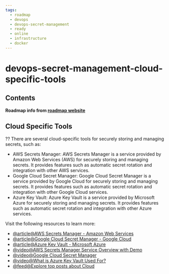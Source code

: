 ```yaml
---
tags:
  - roadmap
  - devops
  - devops-secret-management
  - ready
  - online
  - infrastructure
  - docker
---
```


# devops-secret-management-cloud-specific-tools

## Contents

__Roadmap info from [roadmap website](https://roadmap.sh/devops/cloud-specific-tools@yQ4d2uiROZYr950cjYnQE)__

## Cloud Specific Tools
??
There are several cloud-specific tools for securely storing and managing secrets, such as:

* AWS Secrets Manager: AWS Secrets Manager is a service provided by Amazon Web Services (AWS) for securely storing and managing secrets. It provides features such as automatic secret rotation and integration with other AWS services.
* Google Cloud Secret Manager: Google Cloud Secret Manager is a service provided by Google Cloud for securely storing and managing secrets. It provides features such as automatic secret rotation and integration with other Google Cloud services.
* Azure Key Vault: Azure Key Vault is a service provided by Microsoft Azure for securely storing and managing secrets. It provides features such as automatic secret rotation and integration with other Azure services.

Visit the following resources to learn more:

* [@article@AWS Secrets Manager - Amazon Web Services](https://aws.amazon.com/secrets-manager/)
* [@article@Google Cloud Secret Manager - Google Cloud](https://cloud.google.com/secret-manager)
* [@article@Azure Key Vault - Microsoft Azure](https://azure.microsoft.com/en-us/services/key-vault/)
* [@video@AWS Secrets Manager Service Overview with Demo](https://www.youtube.com/watch?v=GwVWWn2ZKj0)
* [@video@Google Cloud Secret Manager](https://www.youtube.com/watch?v=nsrADMrp4BI)
* [@video@What is Azure Key Vault Used For?](https://www.youtube.com/watch?v=pnOFP_oijxw)
* [@feed@Explore top posts about Cloud](https://app.daily.dev/tags/cloud?ref=roadmapsh)

